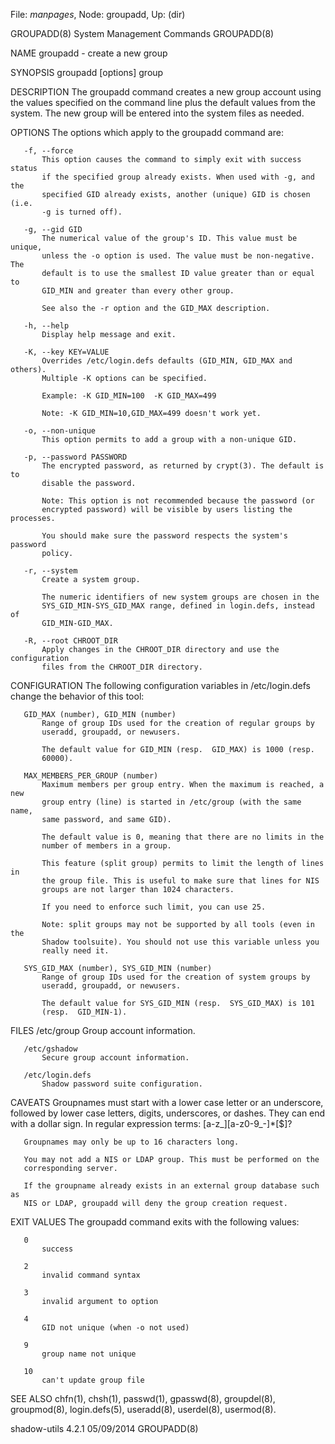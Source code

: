 File: *manpages*,  Node: groupadd,  Up: (dir)

GROUPADD(8)               System Management Commands               GROUPADD(8)



NAME
       groupadd - create a new group

SYNOPSIS
       groupadd [options] group

DESCRIPTION
       The groupadd command creates a new group account using the values
       specified on the command line plus the default values from the system.
       The new group will be entered into the system files as needed.

OPTIONS
       The options which apply to the groupadd command are:

       -f, --force
           This option causes the command to simply exit with success status
           if the specified group already exists. When used with -g, and the
           specified GID already exists, another (unique) GID is chosen (i.e.
           -g is turned off).

       -g, --gid GID
           The numerical value of the group's ID. This value must be unique,
           unless the -o option is used. The value must be non-negative. The
           default is to use the smallest ID value greater than or equal to
           GID_MIN and greater than every other group.

           See also the -r option and the GID_MAX description.

       -h, --help
           Display help message and exit.

       -K, --key KEY=VALUE
           Overrides /etc/login.defs defaults (GID_MIN, GID_MAX and others).
           Multiple -K options can be specified.

           Example: -K GID_MIN=100  -K GID_MAX=499

           Note: -K GID_MIN=10,GID_MAX=499 doesn't work yet.

       -o, --non-unique
           This option permits to add a group with a non-unique GID.

       -p, --password PASSWORD
           The encrypted password, as returned by crypt(3). The default is to
           disable the password.

           Note: This option is not recommended because the password (or
           encrypted password) will be visible by users listing the processes.

           You should make sure the password respects the system's password
           policy.

       -r, --system
           Create a system group.

           The numeric identifiers of new system groups are chosen in the
           SYS_GID_MIN-SYS_GID_MAX range, defined in login.defs, instead of
           GID_MIN-GID_MAX.

       -R, --root CHROOT_DIR
           Apply changes in the CHROOT_DIR directory and use the configuration
           files from the CHROOT_DIR directory.

CONFIGURATION
       The following configuration variables in /etc/login.defs change the
       behavior of this tool:

       GID_MAX (number), GID_MIN (number)
           Range of group IDs used for the creation of regular groups by
           useradd, groupadd, or newusers.

           The default value for GID_MIN (resp.  GID_MAX) is 1000 (resp.
           60000).

       MAX_MEMBERS_PER_GROUP (number)
           Maximum members per group entry. When the maximum is reached, a new
           group entry (line) is started in /etc/group (with the same name,
           same password, and same GID).

           The default value is 0, meaning that there are no limits in the
           number of members in a group.

           This feature (split group) permits to limit the length of lines in
           the group file. This is useful to make sure that lines for NIS
           groups are not larger than 1024 characters.

           If you need to enforce such limit, you can use 25.

           Note: split groups may not be supported by all tools (even in the
           Shadow toolsuite). You should not use this variable unless you
           really need it.

       SYS_GID_MAX (number), SYS_GID_MIN (number)
           Range of group IDs used for the creation of system groups by
           useradd, groupadd, or newusers.

           The default value for SYS_GID_MIN (resp.  SYS_GID_MAX) is 101
           (resp.  GID_MIN-1).

FILES
       /etc/group
           Group account information.

       /etc/gshadow
           Secure group account information.

       /etc/login.defs
           Shadow password suite configuration.

CAVEATS
       Groupnames must start with a lower case letter or an underscore,
       followed by lower case letters, digits, underscores, or dashes. They
       can end with a dollar sign. In regular expression terms:
       [a-z_][a-z0-9_-]*[$]?

       Groupnames may only be up to 16 characters long.

       You may not add a NIS or LDAP group. This must be performed on the
       corresponding server.

       If the groupname already exists in an external group database such as
       NIS or LDAP, groupadd will deny the group creation request.

EXIT VALUES
       The groupadd command exits with the following values:

       0
           success

       2
           invalid command syntax

       3
           invalid argument to option

       4
           GID not unique (when -o not used)

       9
           group name not unique

       10
           can't update group file

SEE ALSO
       chfn(1), chsh(1), passwd(1), gpasswd(8), groupdel(8), groupmod(8),
       login.defs(5), useradd(8), userdel(8), usermod(8).



shadow-utils 4.2.1                05/09/2014                       GROUPADD(8)

